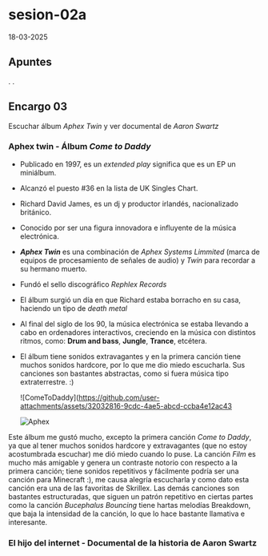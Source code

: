 # sesion-02a

18-03-2025

## Apuntes
.
.

## Encargo 03

Escuchar álbum _Aphex Twin_ y ver documental de _Aaron Swartz_

### Aphex twin - Álbum _Come to Daddy_
* Publicado en 1997, es un _extended play_ significa que es un EP un miniálbum.
* Alcanzó el puesto #36 en la lista de UK Singles Chart.
* Richard David James, es un dj y productor irlandés, nacionalizado británico.
* Conocido por ser una figura innovadora e influyente de la música electrónica.
* ***Aphex Twin*** es una combinación de _Aphex Systems Limmited_ (marca de equipos de procesamiento de señales de audio) y _Twin_ para recordar a su hermano muerto.
* Fundó el sello discográfico _Rephlex Records_
* El álbum surgió un día en que Richard estaba borracho en su casa, haciendo un tipo de _death metal_
* Al final del siglo de los 90, la música electrónica se estaba llevando a cabo en ordenadores interactivos, creciendo en la música con distintos ritmos, como: **Drum and bass**, **Jungle**, **Trance**, etcétera.
* El álbum tiene sonidos extravagantes y en la primera canción tiene muchos sonidos hardcore, por lo que me dio miedo escucharla. Sus canciones son bastantes abstractas, como si fuera música tipo extraterrestre. :)
  
  ![ComeToDaddy](https://github.com/user-attachments/assets/32032816-9cdc-4ae5-abcd-ccba4e12ac43

  ![Aphex](https://github.com/user-attachments/assets/37856fa3-eeee-4a21-b18f-16422f60ee75)

Este álbum me gustó mucho, excepto la primera canción _Come to Daddy_, ya que al tener muchos sonidos hardcore y extravagantes (que no estoy acostumbrada escuchar) me dió miedo cuando lo puse. La canción _Film_ es mucho más amigable y genera un contraste notorio con respecto a la primera canción; tiene sonidos repetitivos y fácilmente podría ser una canción para Minecraft :), me causa alegría escucharla y como dato esta canción era una de las favoritas de Skrillex. Las demás canciones son bastantes estructuradas, que siguen un patrón repetitivo en ciertas partes como la canción _Bucephalus Bouncing_ tiene hartas melodías Breakdown, que baja la intensidad de la canción, lo que lo hace bastante llamativa e interesante. 


### El hijo del internet - Documental de la historia de Aaron Swartz 


